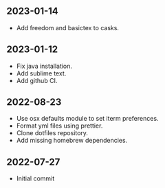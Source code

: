 ## 2023-01-14

- Add freedom and basictex to casks.

## 2023-01-12

- Fix java installation.
- Add sublime text.
- Add github CI.

## 2022-08-23

- Use osx defaults module to set iterm preferences.
- Format yml files using prettier.
- Clone dotfiles repository.
- Add missing homebrew dependencies.

## 2022-07-27

- Initial commit
